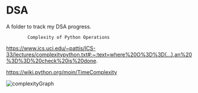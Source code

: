 # DSA
A folder to track my DSA progress.

			Complexity of Python Operations

https://www.ics.uci.edu/~pattis/ICS-33/lectures/complexitypython.txt#:~:text=where%20O%3D%3D(...),an%20%3D%3D%20check%20is%20done.

https://wiki.python.org/moin/TimeComplexity


![complexityGraph](https://user-images.githubusercontent.com/53422351/180032720-344e8686-c70e-4936-980f-a6366dd1acdc.jpeg)
